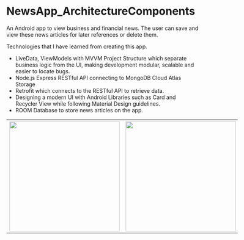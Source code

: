 # NewsApp_ArchitectureComponents

An Android app to view business and financial news.
The user can save and view these news articles for later references or delete them. 

Technologies that I have learned from creating this app.

* LiveData, ViewModels with MVVM Project Structure which separate business logic from the UI, making development modular, scalable and easier to locate bugs.
* Node.js Express RESTful API connecting to MongoDB Cloud Atlas Storage
* Retrofit which connects to the RESTful API to retrieve data. 
* Designing a modern UI with Android Libraries such as Card and Recycler View while following Material Design guidelines.
* ROOM Database to store news articles on the app.

<table style="width:120%">
  <tr>
    <th><img src="https://user-images.githubusercontent.com/25613143/128639517-590022a3-ca82-4b78-8626-0a563f0daa39.png" width="288"></th>
    <th><img src="https://user-images.githubusercontent.com/25613143/128736266-0aba089e-e9c6-424c-b23a-397e4295b5d5.png" width="288"></th> 
     <th><img src="https://user-images.githubusercontent.com/25613143/128736266-0aba089e-e9c6-424c-b23a-397e4295b5d5.png" width="288"></th> 
  </tr>
</table>
